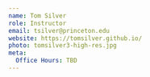 ```yaml
---
name: Tom Silver
role: Instructor
email: tsilver@princeton.edu
website: https://tomsilver.github.io/
photo: tomsilver3-high-res.jpg
meta:
  Office Hours: TBD
---
```

